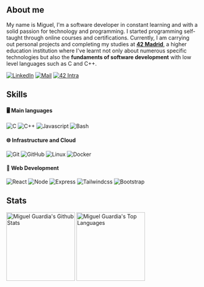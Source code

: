 ## About me

My name is Miguel, I'm a software developer in constant learning and with a solid passion for technology and programming. I started programming self-taught through online courses and certifications. Currently, I am carrying out personal projects and completing my studies at [**42 Madrid**](https://www.42madrid.com/), a higher education institution where I've learnt not only about numerous specific technologies but also the **fundaments of software development** with low level languages such as C and C++.

[![LinkedIn](https://img.shields.io/badge/LinkedIn-20232A?style=for-the-badge&logo=linkedin&logoColor=107ab0)](https://www.linkedin.com/in/miguel-guardia-sanchez/)
[![Mail](https://img.shields.io/badge/Mail-20232A?style=for-the-badge&logo=gmail&logoColor=EA4335)](mailto:mike.guardia0309@gmail.com)
[![42 Intra](https://img.shields.io/badge/Intra-20232A?style=for-the-badge&logo=42&logoColor=107ab0)](https://profile.intra.42.fr/users/mguardia)

## Skills
#### 🖥 Main languages

![C](https://img.shields.io/badge/C-a?style=for-the-badge&logo=C&color=grey)
![C++](https://img.shields.io/badge/C++-a?style=for-the-badge&logo=cplusplus&color=grey)
![Javascript](https://img.shields.io/badge/Javascript-a?style=for-the-badge&logo=javascript&color=grey)
![Bash](https://img.shields.io/badge/Bash-a?style=for-the-badge&logo=GNUBash&color=grey)

#### 🌐 Infrastructure and Cloud

![Git](https://img.shields.io/badge/Git-20232A?style=for-the-badge&logo=git&color=grey)
![GitHub](https://img.shields.io/badge/GitHub-20232A?style=for-the-badge&logo=github&color=grey)
![Linux](https://img.shields.io/badge/Linux-20232A?style=for-the-badge&logo=linux&color=grey)
![Docker](https://img.shields.io/badge/Docker-20232A?style=for-the-badge&logo=docker&color=grey)
<!--![GCP](https://img.shields.io/badge/Google%20Cloud-20232A?style=for-the-badge&logo=googlecloud&color=grey)-->

#### 📘 Web Development
![React](https://img.shields.io/badge/React-20232A?style=for-the-badge&logo=react&color=grey)
![Node](https://img.shields.io/badge/Node.js-20232A?style=for-the-badge&logo=nodedotjs&color=grey)
![Express](https://img.shields.io/badge/Express.js-20232A?style=for-the-badge&logo=express&color=grey)
![Tailwindcss](https://img.shields.io/badge/Tailwind-20232A?style=for-the-badge&logo=tailwindcss&color=grey)
![Bootstrap](https://img.shields.io/badge/Bootstrap-20232A?style=for-the-badge&logo=bootstrap&color=grey)

## Stats

<a> 
    <a href="https://github.com/MGuardia10"><img alt="Miguel Guardia's Github Stats" src="https://denvercoder1-github-readme-stats.vercel.app/api?username=MGuardia10&show_icons=true&include_all_commits=true&theme=vision-friendly-dark&card_width=300" height="180px"/></a>
    <a href="https://github.com/MGuardia10"><img alt="Miguel Guardia's Top Languages" src="https://denvercoder1-github-readme-stats.vercel.app/api/top-langs/?username=MGuardia10&langs_count=8&layout=compact&hide=Roff,Objective-C,Makefile&theme=vision-friendly-dark&card_width=300" height="180px"/></a>
    <br/>
</a>
